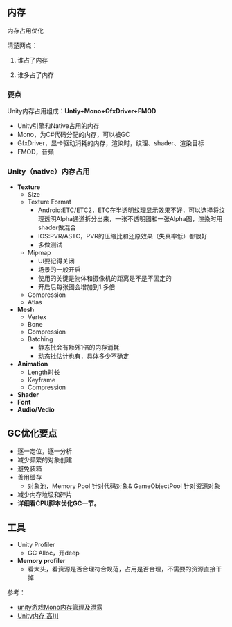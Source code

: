 ## 内存

内存占用优化

清楚两点：

1. 谁占了内存

2. 谁多占了内存

### 要点

Unity内存占用组成：**Untiy+Mono+GfxDriver+FMOD**

* Unity引擎和Native占用的内存
* Mono，为C\#代码分配的内存，可以被GC
* GfxDriver，显卡驱动消耗的内存，渲染时，纹理、shader、渲染目标
* FMOD，音频

### Unity（native）内存占用

-   **Texture**
    -   Size
    -   Texture Format
        -   Android:ETC/ETC2，ETC在半透明纹理显示效果不好，可以选择将纹理透明Alpha通道拆分出来，一张不透明图和一张Alpha图，渲染时用shader做混合
        -   IOS:PVR/ASTC，PVR的压缩比和还原效果（失真率低）都很好
        -   多做测试
    -   Mipmap
        -   UI要记得关闭
        -   场景的一般开启
        -   使用的关键是物体和摄像机的距离是不是不固定的
        -   开启后每张图会增加到1.多倍
    -   Compression
    -   Atlas
-   **Mesh**
    -   Vertex
    -   Bone
    -   Compression
    -   Batching
        -   静态批会有额外1倍的内存消耗
        -   动态批估计也有，具体多少不确定
-   **Animation**
    -   Length时长
    -   Keyframe
    -   Compression
-   **Shader**
-   **Font**
-   **Audio/Vedio**

## GC优化要点

-   逐一定位，逐一分析
-   减少频繁的对象创建
-   避免装箱
-   善用缓存
    -   对象池，Memory Pool 针对代码对象& GameObjectPool 针对资源对象
-   减少内存垃圾和碎片
-   **详细看CPU脚本优化GC一节。**

## 工具

-   Unity Profiler
    -   GC Alloc，开deep
-   **Memory profiler**
    -   看大头，看资源是否合理符合规范，占用是否合理，不需要的资源直接干掉

参考：
* [unity游戏Mono内存管理及泄露](https://wetest.qq.com/lab/view/135.html)
* [Unity内存 高川](https://blog.csdn.net/WiNdLYen/article/details/104786118)